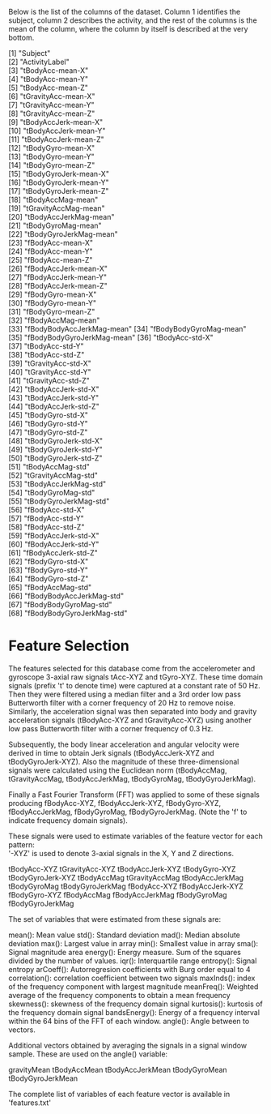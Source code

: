 Below is the list of the columns of the dataset. Column 1 identifies the subject, column 2 describes the activity, and the rest of the columns is the mean of the column, where the column by itself is described at the very bottom.

 [1] "Subject"                  
 [2] "ActivityLabel"            
 [3] "tBodyAcc-mean-X"          
 [4] "tBodyAcc-mean-Y"          
 [5] "tBodyAcc-mean-Z"          
 [6] "tGravityAcc-mean-X"       
 [7] "tGravityAcc-mean-Y"       
 [8] "tGravityAcc-mean-Z"       
 [9] "tBodyAccJerk-mean-X"      
[10] "tBodyAccJerk-mean-Y"      
[11] "tBodyAccJerk-mean-Z"      
[12] "tBodyGyro-mean-X"         
[13] "tBodyGyro-mean-Y"         
[14] "tBodyGyro-mean-Z"         
[15] "tBodyGyroJerk-mean-X"     
[16] "tBodyGyroJerk-mean-Y"     
[17] "tBodyGyroJerk-mean-Z"     
[18] "tBodyAccMag-mean"         
[19] "tGravityAccMag-mean"      
[20] "tBodyAccJerkMag-mean"     
[21] "tBodyGyroMag-mean"        
[22] "tBodyGyroJerkMag-mean"    
[23] "fBodyAcc-mean-X"          
[24] "fBodyAcc-mean-Y"          
[25] "fBodyAcc-mean-Z"          
[26] "fBodyAccJerk-mean-X"      
[27] "fBodyAccJerk-mean-Y"      
[28] "fBodyAccJerk-mean-Z"      
[29] "fBodyGyro-mean-X"         
[30] "fBodyGyro-mean-Y"         
[31] "fBodyGyro-mean-Z"         
[32] "fBodyAccMag-mean"         
[33] "fBodyBodyAccJerkMag-mean" 
[34] "fBodyBodyGyroMag-mean"    
[35] "fBodyBodyGyroJerkMag-mean"
[36] "tBodyAcc-std-X"           
[37] "tBodyAcc-std-Y"           
[38] "tBodyAcc-std-Z"           
[39] "tGravityAcc-std-X"        
[40] "tGravityAcc-std-Y"        
[41] "tGravityAcc-std-Z"        
[42] "tBodyAccJerk-std-X"       
[43] "tBodyAccJerk-std-Y"       
[44] "tBodyAccJerk-std-Z"       
[45] "tBodyGyro-std-X"          
[46] "tBodyGyro-std-Y"          
[47] "tBodyGyro-std-Z"          
[48] "tBodyGyroJerk-std-X"      
[49] "tBodyGyroJerk-std-Y"      
[50] "tBodyGyroJerk-std-Z"      
[51] "tBodyAccMag-std"          
[52] "tGravityAccMag-std"       
[53] "tBodyAccJerkMag-std"      
[54] "tBodyGyroMag-std"         
[55] "tBodyGyroJerkMag-std"     
[56] "fBodyAcc-std-X"           
[57] "fBodyAcc-std-Y"           
[58] "fBodyAcc-std-Z"           
[59] "fBodyAccJerk-std-X"       
[60] "fBodyAccJerk-std-Y"       
[61] "fBodyAccJerk-std-Z"       
[62] "fBodyGyro-std-X"          
[63] "fBodyGyro-std-Y"          
[64] "fBodyGyro-std-Z"          
[65] "fBodyAccMag-std"          
[66] "fBodyBodyAccJerkMag-std"  
[67] "fBodyBodyGyroMag-std"     
[68] "fBodyBodyGyroJerkMag-std" 


Feature Selection 
=================

The features selected for this database come from the accelerometer and gyroscope 3-axial raw signals tAcc-XYZ and tGyro-XYZ. These time domain signals (prefix 't' to denote time) were captured at a constant rate of 50 Hz. Then they were filtered using a median filter and a 3rd order low pass Butterworth filter with a corner frequency of 20 Hz to remove noise. Similarly, the acceleration signal was then separated into body and gravity acceleration signals (tBodyAcc-XYZ and tGravityAcc-XYZ) using another low pass Butterworth filter with a corner frequency of 0.3 Hz. 

Subsequently, the body linear acceleration and angular velocity were derived in time to obtain Jerk signals (tBodyAccJerk-XYZ and tBodyGyroJerk-XYZ). Also the magnitude of these three-dimensional signals were calculated using the Euclidean norm (tBodyAccMag, tGravityAccMag, tBodyAccJerkMag, tBodyGyroMag, tBodyGyroJerkMag). 

Finally a Fast Fourier Transform (FFT) was applied to some of these signals producing fBodyAcc-XYZ, fBodyAccJerk-XYZ, fBodyGyro-XYZ, fBodyAccJerkMag, fBodyGyroMag, fBodyGyroJerkMag. (Note the 'f' to indicate frequency domain signals). 

These signals were used to estimate variables of the feature vector for each pattern:  
'-XYZ' is used to denote 3-axial signals in the X, Y and Z directions.

tBodyAcc-XYZ
tGravityAcc-XYZ
tBodyAccJerk-XYZ
tBodyGyro-XYZ
tBodyGyroJerk-XYZ
tBodyAccMag
tGravityAccMag
tBodyAccJerkMag
tBodyGyroMag
tBodyGyroJerkMag
fBodyAcc-XYZ
fBodyAccJerk-XYZ
fBodyGyro-XYZ
fBodyAccMag
fBodyAccJerkMag
fBodyGyroMag
fBodyGyroJerkMag

The set of variables that were estimated from these signals are: 

mean(): Mean value
std(): Standard deviation
mad(): Median absolute deviation 
max(): Largest value in array
min(): Smallest value in array
sma(): Signal magnitude area
energy(): Energy measure. Sum of the squares divided by the number of values. 
iqr(): Interquartile range 
entropy(): Signal entropy
arCoeff(): Autorregresion coefficients with Burg order equal to 4
correlation(): correlation coefficient between two signals
maxInds(): index of the frequency component with largest magnitude
meanFreq(): Weighted average of the frequency components to obtain a mean frequency
skewness(): skewness of the frequency domain signal 
kurtosis(): kurtosis of the frequency domain signal 
bandsEnergy(): Energy of a frequency interval within the 64 bins of the FFT of each window.
angle(): Angle between to vectors.

Additional vectors obtained by averaging the signals in a signal window sample. These are used on the angle() variable:

gravityMean
tBodyAccMean
tBodyAccJerkMean
tBodyGyroMean
tBodyGyroJerkMean

The complete list of variables of each feature vector is available in 'features.txt'
